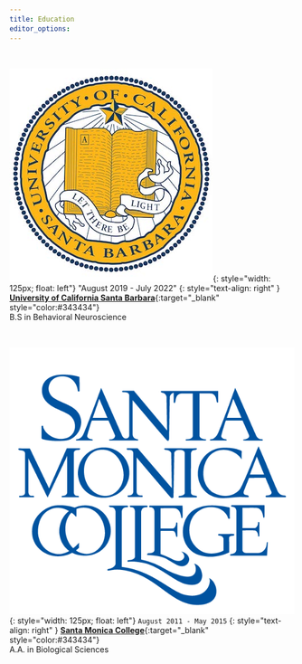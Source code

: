 ```yaml
---
title: Education
editor_options: 
---
```


<br>

![](/images/UCSB_seal.jpg){: style="width: 125px; float: left"}
"August 2019 - July 2022"
{: style="text-align: right" }
[**University of California Santa Barbara**](https://www.ucsb.edu/){:target="\_blank" style="color:#343434"} 
 <br/>B.S in Behavioral Neuroscience
 
 <br>
 
![](/images/SMC_seal.png){: style="width: 125px; float: left"}
`August 2011 - May 2015`
{: style="text-align: right" }
[**Santa Monica College**](https://www.smc.edu/){:target="\_blank" style="color:#343434"} 
 <br/> A.A. in Biological Sciences
